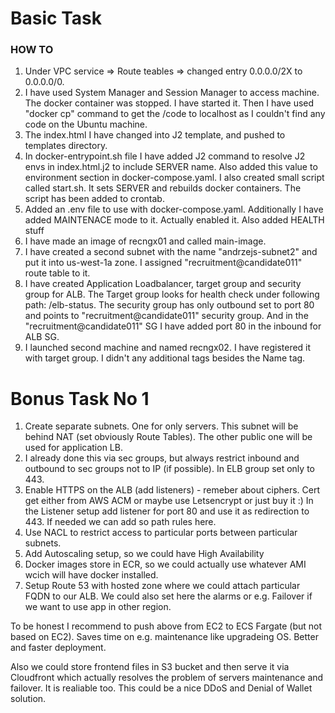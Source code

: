 # Basic Task
### HOW TO

1. Under VPC service => Route teables => changed entry 0.0.0.0/2X to 0.0.0.0/0.
2. I have used System Manager and Session Manager to access machine. The docker container was stopped. I have started it. Then I have used "docker cp" command to get the /code to localhost
as I couldn't find any code on the Ubuntu machine.
3. The index.html I have changed into J2 template, and pushed to templates directory.
4. In docker-entrypoint.sh file I have added J2 command to resolve J2 envs in index.html.j2 to include SERVER name. Also added this value to environment section in docker-compose.yaml. I also created small script called start.sh. It sets SERVER and rebuilds docker containers. The script has been added to crontab.
5. Added an .env file to use with docker-compose.yaml. Additionally I have added MAINTENACE mode to it. Actually enabled it. Also added HEALTH stuff
6. I have made an image of recngx01 and called main-image.
7. I have created a second subnet with the name "andrzejs-subnet2" and put it into us-west-1a zone. I assigned "recruitment@candidate011" route table to it.
8. I have created Application Loadbalancer, target group and security group for ALB. The Target group looks for health check under following path: /elb-status.
The security group has only outbound set to port 80 and points to "recruitment@candidate011" security group. And in the "recruitment@candidate011" SG I have added port 80
in the inbound for ALB SG.
9. I launched second machine and named recngx02. I have registered it with target group. I didn't any additional tags besides the Name tag.


# Bonus Task No 1
1. Create separate subnets. One for only servers. This subnet will be behind NAT (set obviously Route Tables). The other public one will be used for application LB.
2. I already done this via sec groups, but always restrict inbound and outbound to sec groups not to IP (if possible). In ELB group set only to 443.
3. Enable HTTPS on the ALB (add listeners) - remeber about ciphers. Cert get either from AWS ACM or maybe use Letsencrypt or just buy it :) In the Listener setup add listener for port 80 and use it as redirection to 443. If needed we can add so path rules here.
4. Use NACL to restrict access to particular ports between particular subnets.
5. Add Autoscaling setup, so we could have High Availability
6. Docker images store in ECR, so we could actually use whatever AMI wcich will have docker installed.
7. Setup Route 53 with hosted zone where we could attach particular FQDN to our ALB. We could also set here the alarms or e.g. Failover if we want to use app in other region.

To be honest I recommend to push above from EC2 to ECS Fargate (but not based on EC2). Saves time on e.g. maintenance like upgradeing OS. Better and faster deployment.

Also we could store frontend files in S3 bucket and then serve it via Cloudfront which actually resolves the problem of servers maintenance and failover. It is realiable too. This could be a nice DDoS and Denial of Wallet solution.
